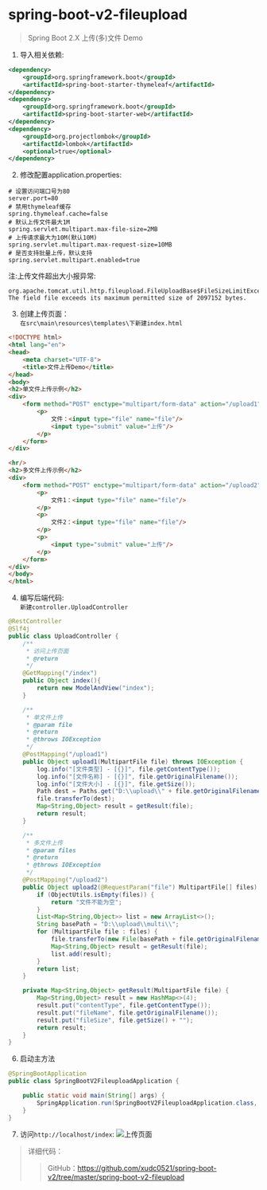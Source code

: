 # spring-boot-v2-fileupload
> Spring Boot 2.X 上传(多)文件 Demo
1. 导入相关依赖:
```xml
<dependency>
    <groupId>org.springframework.boot</groupId>
    <artifactId>spring-boot-starter-thymeleaf</artifactId>
</dependency>
<dependency>
    <groupId>org.springframework.boot</groupId>
    <artifactId>spring-boot-starter-web</artifactId>
</dependency>
<dependency>
    <groupId>org.projectlombok</groupId>
    <artifactId>lombok</artifactId>
    <optional>true</optional>
</dependency>
```
2. 修改配置application.properties:
```properties
# 设置访问端口号为80
server.port=80
# 禁用thymeleaf缓存
spring.thymeleaf.cache=false
# 默认上传文件最大1M
spring.servlet.multipart.max-file-size=2MB
# 上传请求最大为10M(默认10M)
spring.servlet.multipart.max-request-size=10MB
# 是否支持批量上传，默认支持
spring.servlet.multipart.enabled=true
```
注:上传文件超出大小报异常:
```
org.apache.tomcat.util.http.fileupload.FileUploadBase$FileSizeLimitExceededException: The field file exceeds its maximum permitted size of 2097152 bytes.
```
3. 创建上传页面：\
`
在src\main\resources\templates\下新建index.html
`
```html
<!DOCTYPE html>
<html lang="en">
<head>
    <meta charset="UTF-8">
    <title>文件上传Demo</title>
</head>
<body>
<h2>单文件上传示例</h2>
<div>
    <form method="POST" enctype="multipart/form-data" action="/upload1">
        <p>
            文件：<input type="file" name="file"/>
            <input type="submit" value="上传"/>
        </p>
    </form>
</div>

<hr/>
<h2>多文件上传示例</h2>
<div>
    <form method="POST" enctype="multipart/form-data" action="/upload2">
        <p>
            文件1：<input type="file" name="file"/>
        </p>
        <p>
            文件2：<input type="file" name="file"/>
        </p>
        <p>
            <input type="submit" value="上传"/>
        </p>
    </form>
</div>
</body>
</html>
```
4. 编写后端代码:\
`新建controller.UploadController`
```java
@RestController
@Slf4j
public class UploadController {
    /**
     * 访问上传页面
     * @return
     */
    @GetMapping("/index")
    public Object index(){
        return new ModelAndView("index");
    }

    /**
     * 单文件上传
     * @param file
     * @return
     * @throws IOException
     */
    @PostMapping("/upload1")
    public Object upload1(MultipartFile file) throws IOException {
        log.info("[文件类型] - [{}]", file.getContentType());
        log.info("[文件名称] - [{}]", file.getOriginalFilename());
        log.info("[文件大小] - [{}]", file.getSize());
        Path dest = Paths.get("D:\\upload\\" + file.getOriginalFilename());
        file.transferTo(dest);
        Map<String,Object> result = getResult(file);
        return result;
    }

    /**
     * 多文件上传
     * @param files
     * @return
     * @throws IOException
     */
    @PostMapping("/upload2")
    public Object upload2(@RequestParam("file") MultipartFile[] files) throws IOException {
        if (ObjectUtils.isEmpty(files)) {
            return "文件不能为空";
        }
        List<Map<String,Object>> list = new ArrayList<>();
        String basePath = "D:\\upload\\multi\\";
        for (MultipartFile file : files) {
            file.transferTo(new File(basePath + file.getOriginalFilename()));
            Map<String,Object> result = getResult(file);
            list.add(result);
        }
        return list;
    }

    private Map<String,Object> getResult(MultipartFile file) {
        Map<String,Object> result = new HashMap<>(4);
        result.put("contentType", file.getContentType());
        result.put("fileName", file.getOriginalFilename());
        result.put("fileSize", file.getSize() + "");
        return result;
    }
}
```
6. 启动主方法
```java
@SpringBootApplication
public class SpringBootV2FileuploadApplication {

    public static void main(String[] args) {
        SpringApplication.run(SpringBootV2FileuploadApplication.class, args);
    }
}
```
7. 访问`http://localhost/index`:
![上传页面](https://img-blog.csdnimg.cn/20190113150713779.png?x-oss-process=image/watermark,type_ZmFuZ3poZW5naGVpdGk,shadow_10,text_aHR0cHM6Ly9ibG9nLmNzZG4ubmV0L0UwOTYyMDEyNg==,size_16,color_FFFFFF,t_70)

>详细代码：
>>GitHub：<https://github.com/xudc0521/spring-boot-v2/tree/master/spring-boot-v2-fileupload>
